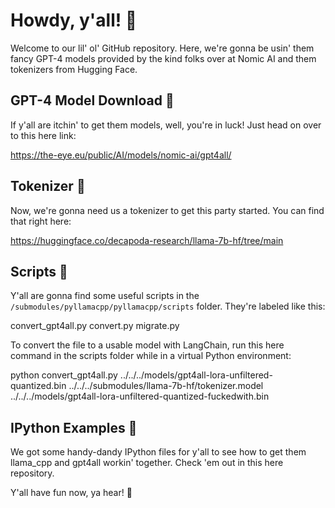 
# Howdy, y'all! 🤠

Welcome to our lil' ol' GitHub repository. Here, we're gonna be usin' them fancy 
GPT-4 models provided by the kind folks over at Nomic AI and them tokenizers from 
Hugging Face.

## GPT-4 Model Download 🚜

If y'all are itchin' to get them models, well, you're in luck! Just head on over to 
this here link:

https://the-eye.eu/public/AI/models/nomic-ai/gpt4all/

## Tokenizer 🐍

Now, we're gonna need us a tokenizer to get this party started. You can find that 
right here:

https://huggingface.co/decapoda-research/llama-7b-hf/tree/main

## Scripts 📜

Y'all are gonna find some useful scripts in the `/submodules/pyllamacpp/pyllamacpp/scripts` 
folder. They're labeled like this:

convert_gpt4all.py
convert.py
migrate.py

To convert the file to a usable model with LangChain, run this here command in the 
scripts folder while in a virtual Python environment:

python convert_gpt4all.py ../../../models/gpt4all-lora-unfiltered-quantized.bin 
../../../submodules/llama-7b-hf/tokenizer.model 
../../../models/gpt4all-lora-unfiltered-quantized-fuckedwith.bin

## IPython Examples 🌽

We got some handy-dandy IPython files for y'all to see how to get them llama_cpp and 
gpt4all workin' together. Check 'em out in this here repository.

Y'all have fun now, ya hear! 🤠
